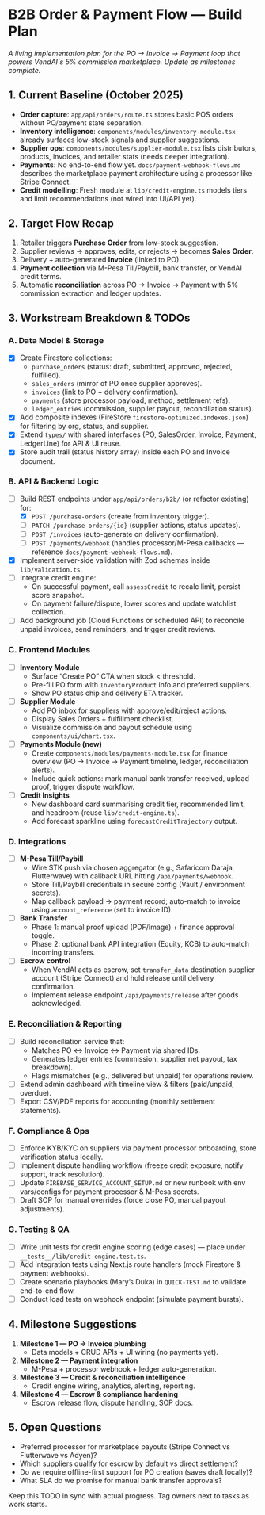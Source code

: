 # B2B Order & Payment Flow — Build Plan

_A living implementation plan for the PO → Invoice → Payment loop that powers VendAI's 5% commission marketplace. Update as milestones complete._

## 1. Current Baseline (October 2025)

- **Order capture**: `app/api/orders/route.ts` stores basic POS orders without PO/payment state separation.
- **Inventory intelligence**: `components/modules/inventory-module.tsx` already surfaces low-stock signals and supplier suggestions.
- **Supplier ops**: `components/modules/supplier-module.tsx` lists distributors, products, invoices, and retailer stats (needs deeper integration).
- **Payments**: No end-to-end flow yet. `docs/payment-webhook-flows.md` describes the marketplace payment architecture using a processor like Stripe Connect.
- **Credit modelling**: Fresh module at `lib/credit-engine.ts` models tiers and limit recommendations (not wired into UI/API yet).

## 2. Target Flow Recap

1. Retailer triggers **Purchase Order** from low-stock suggestion.
2. Supplier reviews → approves, edits, or rejects → becomes **Sales Order**.
3. Delivery + auto-generated **Invoice** (linked to PO).
4. **Payment collection** via M-Pesa Till/Paybill, bank transfer, or VendAI credit terms.
5. Automatic **reconciliation** across PO → Invoice → Payment with 5% commission extraction and ledger updates.

## 3. Workstream Breakdown & TODOs

### A. Data Model & Storage
- [x] Create Firestore collections:
  - `purchase_orders` (status: draft, submitted, approved, rejected, fulfilled).
  - `sales_orders` (mirror of PO once supplier approves).
  - `invoices` (link to PO + delivery confirmation).
  - `payments` (store processor payload, method, settlement refs).
  - `ledger_entries` (commission, supplier payout, reconciliation status).
- [x] Add composite indexes (FireStore `firestore-optimized.indexes.json`) for filtering by org, status, and supplier.
- [x] Extend `types/` with shared interfaces (PO, SalesOrder, Invoice, Payment, LedgerLine) for API & UI reuse.
- [x] Store audit trail (status history array) inside each PO and Invoice document.

### B. API & Backend Logic
- [ ] Build REST endpoints under `app/api/orders/b2b/` (or refactor existing) for:
  - [x] `POST /purchase-orders` (create from inventory trigger).
  - [ ] `PATCH /purchase-orders/{id}` (supplier actions, status updates).
  - [ ] `POST /invoices` (auto-generate on delivery confirmation).
  - [ ] `POST /payments/webhook` (handles processor/M-Pesa callbacks — reference `docs/payment-webhook-flows.md`).
- [x] Implement server-side validation with Zod schemas inside `lib/validation.ts`.
- [ ] Integrate credit engine:
  - On successful payment, call `assessCredit` to recalc limit, persist score snapshot.
  - On payment failure/dispute, lower scores and update watchlist collection.
- [ ] Add background job (Cloud Functions or scheduled API) to reconcile unpaid invoices, send reminders, and trigger credit reviews.

### C. Frontend Modules
- [ ] **Inventory Module**
  - Surface “Create PO” CTA when stock < threshold.
  - Pre-fill PO form with `InventoryProduct` info and preferred suppliers.
  - Show PO status chip and delivery ETA tracker.
- [ ] **Supplier Module**
  - Add PO inbox for suppliers with approve/edit/reject actions.
  - Display Sales Orders + fulfillment checklist.
  - Visualize commission and payout schedule using `components/ui/chart.tsx`.
- [ ] **Payments Module (new)**
  - Create `components/modules/payments-module.tsx` for finance overview (PO → Invoice → Payment timeline, ledger, reconciliation alerts).
  - Include quick actions: mark manual bank transfer received, upload proof, trigger dispute workflow.
- [ ] **Credit Insights**
  - New dashboard card summarising credit tier, recommended limit, and headroom (reuse `lib/credit-engine.ts`).
  - Add forecast sparkline using `forecastCreditTrajectory` output.

### D. Integrations
- [ ] **M-Pesa Till/Paybill**
  - Wire STK push via chosen aggregator (e.g., Safaricom Daraja, Flutterwave) with callback URL hitting `/api/payments/webhook`.
  - Store Till/Paybill credentials in secure config (Vault / environment secrets).
  - Map callback payload → payment record; auto-match to invoice using `account_reference` (set to invoice ID).
- [ ] **Bank Transfer**
  - Phase 1: manual proof upload (PDF/Image) + finance approval toggle.
  - Phase 2: optional bank API integration (Equity, KCB) to auto-match incoming transfers.
- [ ] **Escrow control**
  - When VendAI acts as escrow, set `transfer_data` destination supplier account (Stripe Connect) and hold release until delivery confirmation.
  - Implement release endpoint `/api/payments/release` after goods acknowledged.

### E. Reconciliation & Reporting
- [ ] Build reconciliation service that:
  - Matches PO ↔ Invoice ↔ Payment via shared IDs.
  - Generates ledger entries (commission, supplier net payout, tax breakdown).
  - Flags mismatches (e.g., delivered but unpaid) for operations review.
- [ ] Extend admin dashboard with timeline view & filters (paid/unpaid, overdue).
- [ ] Export CSV/PDF reports for accounting (monthly settlement statements).

### F. Compliance & Ops
- [ ] Enforce KYB/KYC on suppliers via payment processor onboarding, store verification status locally.
- [ ] Implement dispute handling workflow (freeze credit exposure, notify support, track resolution).
- [ ] Update `FIREBASE_SERVICE_ACCOUNT_SETUP.md` or new runbook with env vars/configs for payment processor & M-Pesa secrets.
- [ ] Draft SOP for manual overrides (force close PO, manual payout adjustments).

### G. Testing & QA
- [ ] Write unit tests for credit engine scoring (edge cases) — place under `__tests__/lib/credit-engine.test.ts`.
- [ ] Add integration tests using Next.js route handlers (mock Firestore & payment webhooks).
- [ ] Create scenario playbooks (Mary’s Duka) in `QUICK-TEST.md` to validate end-to-end flow.
- [ ] Conduct load tests on webhook endpoint (simulate payment bursts).

## 4. Milestone Suggestions

1. **Milestone 1 — PO → Invoice plumbing**
   - Data models + CRUD APIs + UI wiring (no payments yet).
2. **Milestone 2 — Payment integration**
   - M-Pesa + processor webhook + ledger auto-generation.
3. **Milestone 3 — Credit & reconciliation intelligence**
   - Credit engine wiring, analytics, alerting, reporting.
4. **Milestone 4 — Escrow & compliance hardening**
   - Escrow release flow, dispute handling, SOP docs.

## 5. Open Questions

- Preferred processor for marketplace payouts (Stripe Connect vs Flutterwave vs Adyen)?
- Which suppliers qualify for escrow by default vs direct settlement?
- Do we require offline-first support for PO creation (saves draft locally)?
- What SLA do we promise for manual bank transfer approvals?

Keep this TODO in sync with actual progress. Tag owners next to tasks as work starts.
